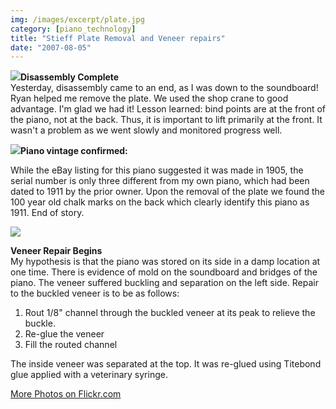 ```yaml
---
img: /images/excerpt/plate.jpg
category: [piano_technology]
title: "Stieff Plate Removal and Veneer repairs"
date: "2007-08-05"
---
```


[![](/images/plate.jpg)](http://flickr.com/photos/duanemcguire/sets/72157601225330258/ "More photos on Flickr.com")**Disassembly Complete**  
Yesterday, disassembly came to an end, as I was down to the soundboard! Ryan helped me remove the plate. We used the shop crane to good advantage. I'm glad we had it! Lesson learned: bind points are at the front of the piano, not at the back. Thus, it is important to lift primarily at the front. It wasn't a problem as we went slowly and monitored progress well.

  
[![](/images/platedate.jpg)](http://flickr.com/photos/duanemcguire/sets/72157601225330258/ "More photos on Flickr.com")**Piano vintage confirmed:**

While the eBay listing for this piano suggested it was made in 1905, the serial number is only three different from my own piano, which had been dated to 1911 by the prior owner. Upon the removal of the plate we found the 100 year old chalk marks on the back which clearly identify this piano as 1911. End of story.

[![](/images/veneer1.jpg)](http://www.flickr.com/photos/duanemcguire/sets/72157601225388554/ "More photos on Flickr.com")

**Veneer Repair Begins**  
My hypothesis is that the piano was stored on its side in a damp location at one time. There is evidence of mold on the soundboard and bridges of the piano. The veneer suffered buckling and separation on the left side. Repair to the buckled veneer is to be as follows:

1. Rout 1/8" channel through the buckled veneer at its peak to relieve the buckle.
2. Re-glue the veneer
3. Fill the routed channel

The inside veneer was separated at the top. It was re-glued using Titebond glue applied with a veterinary syringe.

[More Photos on Flickr.com](http://www.flickr.com/photos/duanemcguire/collections/72157601235740695/)



